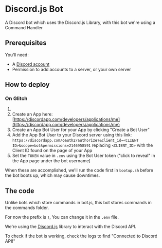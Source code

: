 # Discord.js Bot

A Discord bot which uses the Discord.js Library, with this bot we're using a Command Handler

## Prerequisites

You'll need:

- A [Discord account](https://discordapp.com/register)
- Permission to add accounts to a server, or your own server

## How to deploy

### On Glitch
1.
2. Create an App here: [https://discordapp.com/developers/applications/me](https://discordapp.com/developers/applications/me)
3. Create an App Bot User for your App by clicking "Create a Bot User"
3. Add the App Bot User to your Discord server using this link: `https://discordapp.com/oauth2/authorize?&client_id=<CLIENT ID>&scope=bot&permissions=2146958591` replacing `<CLIENT_ID>` with the Client ID found on the page of your App
4. Set the `TOKEN` value in `.env` using the Bot User token ("click to reveal" in the App page under the bot username)

When these are accomplished, we'll run the code first in `bootup.sh` before the bot boots up, which may cause downtimes.

## The code

Unlike bots which store commands in bot.js, this bot stores commands in the commands folder.

For now the prefix is `!`, You can change it in the `.env` file.

We're using the [Discord.js](https://discord.js.org/#/) library to interact with the Discord API.

To check if the bot is working, check the logs to find "Connected to Discord API!"
